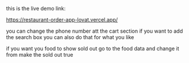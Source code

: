 this is the live demo link: 

https://restaurant-order-app-lovat.vercel.app/

you can change the phone number att the cart section if you want to add the search box you can also do that for what you like 

if you want you food to show sold out go to the food data and change it from make the sold out true